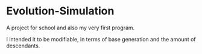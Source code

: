 Evolution-Simulation
====================

A project for school and also my very first program.

I intended it to be modifiable, in terms of base generation and the amount of descendants.
